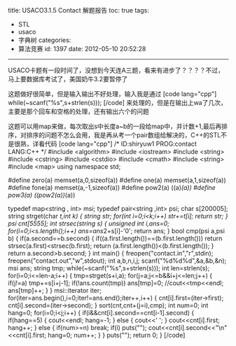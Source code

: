 title: USACO3.1.5 Contact 解题报告
toc: true
tags:
  - STL
  - usaco
  - 字典树
categories:
  - 算法竞赛
id: 1397
date: 2012-05-10 20:52:28
---

USACO卡题有一段时间了，没想到今天连A三题，看来有进步了？？？？不过，马上要数据库考试了，美国奶牛3.2要暂停了

这题做好很简单，但是输入输出不好处理，输入我是通过
[code lang="cpp"]
while(~scanf(&quot;%s&quot;,s+strlen(s)));
[/code]
来处理的，但是在输出上wa了几次，主要是那个回车和空格的处理，还有输出六个的问题

这题可以用map来做，每次取出s中长度a~b的一段给map中，并计数+1,最后再排序，对排序的问题不怎么会用，我是再从考一个pair数组给解决的，C++的STL不是很熟，详看代码
[code lang="cpp"]
/*
ID:shiryuw1
PROG:contact
LANG:C++
*/
#include &lt;algorithm&gt;
#include &lt;iostream&gt;
#include &lt;string&gt;
#include &lt;cstring&gt;
#include &lt;cstdio&gt;
#include &lt;cmath&gt;
#include &lt;string&gt;
#include &lt;map&gt;
using namespace std;

#define zero(a) memset(a,0,sizeof(a))
#define one(a) memset(a,1,sizeof(a))
#define fone(a) memset(a,-1,sizeof(a))
#define pow2(a) ((a)*(a))
#define pow3(a) ((pow2(a))*(a))

typedef map&lt;string , int&gt; msi;
typedef pair&lt;string ,int&gt; psi;
char s[200005];
string strget(char *t,int k)
{
	string str;
	for(int i=0;i&lt;k;i++)
		str+=t[i];
	return str;
}
psi cnt[5555];
int strsec(string s)
{
	unsigned int i,ans=0;
	for(i=0;i&lt;s.length();i++)
		ans=ans*2+s[i]-'0';
	return ans;
}
bool cmp(psi a,psi b)
{
	if(a.second==b.second)
	{
		if((a.first.length())==(b.first.length()))
			return strsec(a.first)&lt;strsec(b.first);
		return (a.first.length())&lt;(b.first.length());
	}
	return a.second&gt;b.second;
}
int main()
{
	freopen(&quot;contact.in&quot;,&quot;r&quot;,stdin);
	freopen(&quot;contact.out&quot;,&quot;w&quot;,stdout);
	int a,b,n,i,j;
	scanf(&quot;%d%d%d&quot;,&amp;a,&amp;b,&amp;n);
	msi ans;
	string tmp;
	while(~scanf(&quot;%s&quot;,s+strlen(s)));
	int len=strlen(s);
	for(i=0;i&lt;=len-a;i++)
	{
		tmp=strget(s+i,a);
		for(j=a;j&lt;=b&amp;&amp;i+j&lt;=len;j++)
		{
			if(j!=a)
				tmp+=s[i+j-1];
			if(!ans.count(tmp))
				ans[tmp]=0;
			//cout&lt;&lt;tmp&lt;&lt;endl;
			ans[tmp]++;
		}
	}
	msi::iterator iter;
	for(iter=ans.begin(),i=0;iter!=ans.end();iter++,i++)
	{
		cnt[i].first=(iter-&gt;first);
		cnt[i].second=(iter-&gt;second);
	}
	sort(cnt,cnt+(j=i),cmp);
	int num=0;
	int hang=0;
	for(i=0;i&lt;j;i++)
	{
		if(i&amp;&amp;cnt[i].second==cnt[i-1].second)
		{
			if(hang==5)
			{
				cout&lt;&lt;endl;
				hang=-1;
			}
			else
			{
				cout&lt;&lt;' ';
			}
			cout&lt;&lt;cnt[i].first;
			hang++;
		}
		else
		{
			if(num&gt;=n)
				break;
			if(i)
				puts(&quot;&quot;);
			cout&lt;&lt;cnt[i].second&lt;&lt;&quot;\n&quot;&lt;&lt;cnt[i].first;
			hang=0;
			num++;
		}
	}
	puts(&quot;&quot;);
    return 0;
}
[/code]